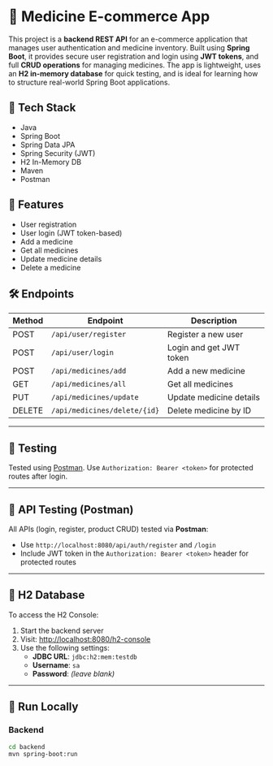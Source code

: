 # 💊 Medicine E-commerce App

This project is a **backend REST API** for an e-commerce application that manages user authentication and medicine inventory. Built using **Spring Boot**, it provides secure user registration and login using **JWT tokens**, and full **CRUD operations** for managing medicines. The app is lightweight, uses an **H2 in-memory database** for quick testing, and is ideal for learning how to structure real-world Spring Boot applications.

## 🔧 Tech Stack
- Java
- Spring Boot
- Spring Data JPA
- Spring Security (JWT)
- H2 In-Memory DB
- Maven
- Postman

## 🚀 Features
- User registration
- User login (JWT token-based)
- Add a medicine
- Get all medicines
- Update medicine details
- Delete a medicine

## 🛠️ Endpoints

| Method | Endpoint                  | Description               |
|--------|---------------------------|---------------------------|
| POST   | `/api/user/register`      | Register a new user       |
| POST   | `/api/user/login`         | Login and get JWT token   |
| POST   | `/api/medicines/add`      | Add a new medicine        |
| GET    | `/api/medicines/all`      | Get all medicines         |
| PUT    | `/api/medicines/update`   | Update medicine details   |
| DELETE | `/api/medicines/delete/{id}` | Delete medicine by ID  |

---

## 🧪 Testing
Tested using [Postman](https://www.postman.com/). Use `Authorization: Bearer <token>` for protected routes after login.

---

## 🧪 API Testing (Postman)

All APIs (login, register, product CRUD) tested via **Postman**:
- Use `http://localhost:8080/api/auth/register` and `/login`
- Include JWT token in the `Authorization: Bearer <token>` header for protected routes

---

## 💾 H2 Database

To access the H2 Console:

1. Start the backend server
2. Visit: [http://localhost:8080/h2-console](http://localhost:8080/h2-console)
3. Use the following settings:
   - **JDBC URL**: `jdbc:h2:mem:testdb`
   - **Username**: `sa`
   - **Password**: *(leave blank)*

---

## 🔧 Run Locally

### Backend
```bash
cd backend
mvn spring-boot:run

